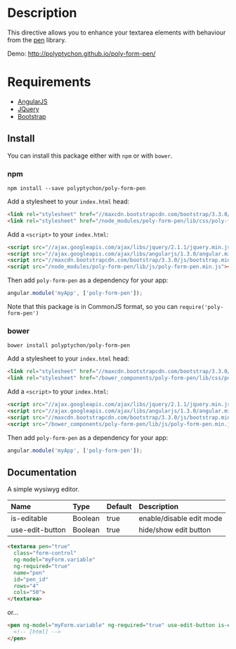 # Description

This directive allows you to enhance your textarea elements with behaviour from the [pen](https://github.com/sofish/pen) library.

Demo: http://polyptychon.github.io/poly-form-pen/

# Requirements

- [AngularJS](http://angularjs.org/)
- [JQuery](http://jquery.com/)
- [Bootstrap](https://github.com/twbs/bootstrap/)

## Install

You can install this package either with `npm` or with `bower`.

### npm

```shell
npm install --save polyptychon/poly-form-pen
```
Add a stylesheet to your `index.html` head:
```html
<link rel="stylesheet" href="//maxcdn.bootstrapcdn.com/bootstrap/3.3.0/css/bootstrap.min.css">
<link rel="stylesheet" href="/node_modules/poly-form-pen/lib/css/poly-form-pen.css">
```

Add a `<script>` to your `index.html`:

```html
<script src="//ajax.googleapis.com/ajax/libs/jquery/2.1.1/jquery.min.js"></script>
<script src="//ajax.googleapis.com/ajax/libs/angularjs/1.3.0/angular.min.js"></script>
<script src="//maxcdn.bootstrapcdn.com/bootstrap/3.3.0/js/bootstrap.min.js"></script>
<script src="/node_modules/poly-form-pen/lib/js/poly-form-pen.min.js"></script>
```

Then add `poly-form-pen` as a dependency for your app:

```javascript
angular.module('myApp', ['poly-form-pen']);
```

Note that this package is in CommonJS format, so you can `require('poly-form-pen')`

### bower

```shell
bower install polyptychon/poly-form-pen
```

Add a stylesheet to your `index.html` head:
```html
<link rel="stylesheet" href="//maxcdn.bootstrapcdn.com/bootstrap/3.3.0/css/bootstrap.min.css">
<link rel="stylesheet" href="/bower_components/poly-form-pen/lib/css/poly-form-pen.css">
```

Add a `<script>` to your `index.html`:

```html
<script src="//ajax.googleapis.com/ajax/libs/jquery/2.1.1/jquery.min.js"></script>
<script src="//ajax.googleapis.com/ajax/libs/angularjs/1.3.0/angular.min.js"></script>
<script src="//maxcdn.bootstrapcdn.com/bootstrap/3.3.0/js/bootstrap.min.js"></script>
<script src="/bower_components/poly-form-pen/lib/js/poly-form-pen.min.js"></script>
```

Then add `poly-form-pen` as a dependency for your app:

```javascript
angular.module('myApp', ['poly-form-pen']);
```

## Documentation

A simple wysiwyg editor.

| Name                                      | Type     | Default   | Description |
| :-------------------------------------    | :---     | :-----    | :-----      |
| is-editable                               | Boolean  | true      | enable/disable edit mode |
| use-edit-button                           | Boolean  | true      | hide/show edit button |


```html
<textarea pen="true"
  class="form-control"
  ng-model="myForm.variable"
  ng-required="true"
  name="pen"
  id="pen_id"
  rows="4"
  cols="50">
</textarea>
```

or...

```html
<pen ng-model="myForm.variable" ng-required="true" use-edit-button is-editable>
  <!-- [html] -->
</pen>
```
